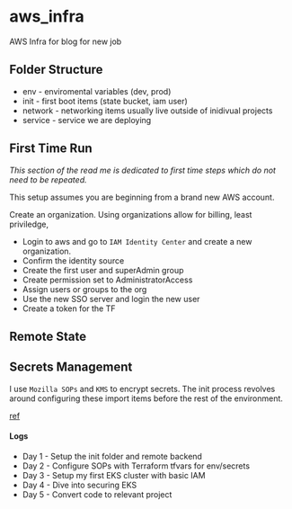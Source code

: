 # aws_infra
AWS Infra for blog for new job

## Folder Structure
* env - enviromental variables (dev, prod) 
* init - first boot items (state bucket, iam user)
* network - networking items usually live outside of inidivual projects
* service - service we are deploying

## First Time Run
*This section of the read me is dedicated to first time steps which do not need to be repeated.*

This setup assumes you are beginning from a brand new AWS account. 

Create an organization. Using organizations allow for billing, least priviledge, 

* Login to aws and go to `IAM Identity Center` and create a new organization. 
* Confirm the identity source
* Create the first user and superAdmin group
* Create permission set to AdministratorAccess
* Assign users or groups to the org
* Use the new SSO server and login the new user
* Create a token for the TF

## Remote State 

## Secrets Management
I use `Mozilla SOPs` and `KMS` to encrypt secrets. 
The init process revolves around configuring these import items before the rest of the environment. 

[ref](https://medium.com/@javier.vlopez/using-mozilla-sops-terraform-provider-c48f65b73ca)

#### Logs
* Day 1 - Setup the init folder and remote backend
* Day 2 - Configure SOPs with Terraform tfvars for env/secrets
* Day 3 - Setup my first EKS cluster with basic IAM
* Day 4 - Dive into securing EKS 
* Day 5 - Convert code to relevant project